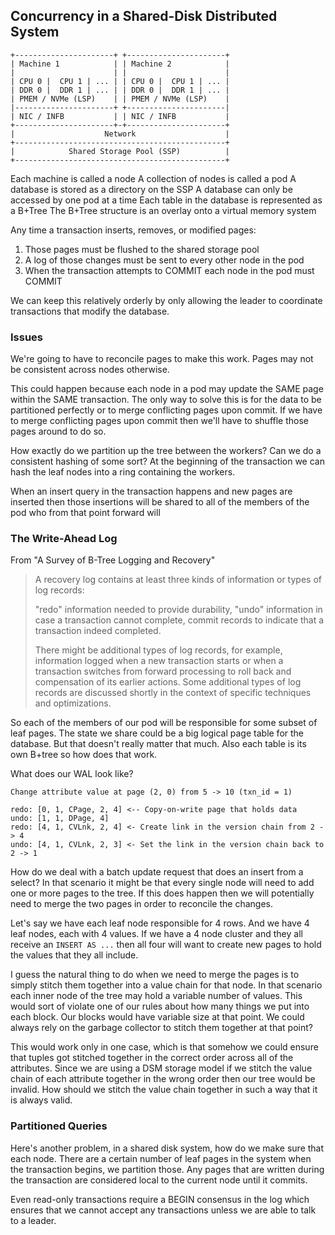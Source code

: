 ## Concurrency in a Shared-Disk Distributed System

```
+----------------------+ +----------------------+
| Machine 1            | | Machine 2            |
|                      | |                      |
| CPU 0 |  CPU 1 | ... | | CPU 0 |  CPU 1 | ... |
| DDR 0 |  DDR 1 | ... | | DDR 0 |  DDR 1 | ... |
| PMEM / NVMe (LSP)    | | PMEM / NVMe (LSP)    |
|----------------------+ +----------------------|
| NIC / INFB           | | NIC / INFB           |
+----------------------+-+----------------------+
|                    Network                    |
+-----------------------------------------------+
|            Shared Storage Pool (SSP)          |
+-----------------------------------------------+
```

Each machine is called a node
A collection of nodes is called a pod
A database is stored as a directory on the SSP 
A database can only be accessed by one pod at a time
Each table in the database is represented as a B+Tree
The B+Tree structure is an overlay onto a virtual memory system

Any time a transaction inserts, removes, or modified pages:

1. Those pages must be flushed to the shared storage pool
2. A log of those changes must be sent to every other node in the pod
3. When the transaction attempts to COMMIT each node in the pod must COMMIT

We can keep this relatively orderly by only allowing the leader to coordinate transactions that modify the database.

### Issues

We're going to have to reconcile pages to make this work. Pages may not be consistent across nodes otherwise.

This could happen because each node in a pod may update the SAME page within the SAME transaction. The only way
to solve this is for the data to be partitioned perfectly or to merge conflicting pages upon commit. If we have to
merge conflicting pages upon commit then we'll have to shuffle those pages around to do so.

How exactly do we partition up the tree between the workers?
Can we do a consistent hashing of some sort?
At the beginning of the transaction we can hash the leaf nodes into a ring containing the workers.

When an insert query in the transaction happens and new pages are inserted then those insertions will be shared to all of
the members of the pod who from that point forward will 

### The Write-Ahead Log

From "A Survey of B-Tree Logging and Recovery"

> A recovery log contains at least three kinds of information or types of log records:
>
> "redo" information needed to provide durability,
> "undo" information in case a transaction cannot complete,
> commit records to indicate that a transaction indeed completed.
>
> There might be additional types of log records, for example, information logged  when a new transaction starts or when
> a transaction switches from forward processing to roll back and compensation of its earlier actions. Some additional
> types of log records are discussed shortly in the context of specific techniques and optimizations.

So each of the members of our pod will be responsible for some subset of leaf pages. The state we share could be a big
logical page table for the database. But that doesn't really matter that much. Also each table is its own B+tree so how
does that work.

What does our WAL look like?

```
Change attribute value at page (2, 0) from 5 -> 10 (txn_id = 1)

redo: [0, 1, CPage, 2, 4] <-- Copy-on-write page that holds data
undo: [1, 1, DPage, 4]
redo: [4, 1, CVLnk, 2, 4] <- Create link in the version chain from 2 -> 4
undo: [4, 1, CVLnk, 2, 3] <- Set the link in the version chain back to 2 -> 1
```

How do we deal with a batch update request that does an insert from a select?
In that scenario it might be that every single node will need to add one or more pages to the tree.
If this does happen then we will potentially need to merge the two pages in order to reconcile the changes.

Let's say we have each leaf node responsible for 4 rows. And we have 4 leaf nodes, each with 4 values. If we have a 4
node cluster and they all receive an `INSERT AS ...` then all four will want to create new pages to hold the values that
they all include.

I guess the natural thing to do when we need to merge the pages is to simply stitch them together into a value chain for
that node. In that scenario each inner node of the tree may hold a variable number of values. This would sort of violate
one of our rules about how many things we put into each block. Our blocks would have variable size at that point. We could
always rely on the garbage collector to stitch them together at that point?

This would work only in one case, which is that somehow we could ensure that tuples got stitched together in the correct
order across all of the attributes. Since we are using a DSM storage model if we stitch the value chain of each attribute
together in the wrong order then our tree would be invalid. How should we stitch the value chain together in such a way 
that it is always valid.

### Partitioned Queries

Here's another problem, in a shared disk system, how do we make sure that each node.
There are a certain number of leaf pages in the system when the transaction begins, we partition those.
Any pages that are written during the transaction are considered local to the current node until it commits.

Even read-only transactions require a BEGIN consensus in the log which ensures that we cannot accept
any transactions unless we are able to talk to a leader.
